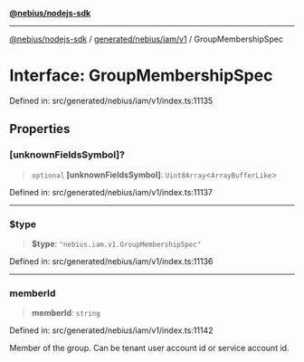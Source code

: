 [**@nebius/nodejs-sdk**](../../../../../README.md)

***

[@nebius/nodejs-sdk](../../../../../README.md) / [generated/nebius/iam/v1](../README.md) / GroupMembershipSpec

# Interface: GroupMembershipSpec

Defined in: src/generated/nebius/iam/v1/index.ts:11135

## Properties

### \[unknownFieldsSymbol\]?

> `optional` **\[unknownFieldsSymbol\]**: `Uint8Array`\<`ArrayBufferLike`\>

Defined in: src/generated/nebius/iam/v1/index.ts:11137

***

### $type

> **$type**: `"nebius.iam.v1.GroupMembershipSpec"`

Defined in: src/generated/nebius/iam/v1/index.ts:11136

***

### memberId

> **memberId**: `string`

Defined in: src/generated/nebius/iam/v1/index.ts:11142

Member of the group. Can be tenant user account id or service account id.
